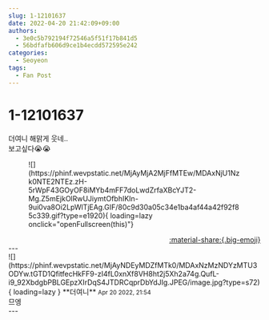 ```yaml
---
slug: 1-12101637
date: 2022-04-20 21:42:09+09:00
authors:
  - 3e0c5b792194f72546a5f51f17b841d5
  - 56bdfafb606d9ce1b4ecdd572595e242
categories:
  - Seoyeon
tags:
  - Fan Post
---
```


# 1-12101637

<div class="post-container" markdown="1">
<div class="content-container md-sidebar__scrollwrap" markdown="1">

더여니 해맑게 웃네..<br>보고싶다😭😭
<figure markdown="1">
![](https://phinf.wevpstatic.net/MjAyMjA2MjFfMTEw/MDAxNjU1Nzk0NTE2NTEz.zH-5rWpF43GOyOF8iMYb4mFF7doLwdZrfaXBcYJT2-Mg.Z5mEjkOlRwUJiymtOfbhIKIn-9ui0va8Oi2LpWlTjEAg.GIF/80c9d30a05c34e1ba4af44a42f92f85c339.gif?type=e1920){ loading=lazy onclick="openFullscreen(this)"}
</figure>


</div>
</div>

<div style="text-align: right;" markdown="1">
<a href="https://weverse.io/fromis9/fanpost/1-12101637" style="text-align: right;">:material-share:{.big-emoji}</a>
</div>
---

<div class="comments-container md-sidebar__scrollwrap" markdown="1">
<div class="comment" markdown="1">
<div class='id-container' markdown="1">
![](https://phinf.wevpstatic.net/MjAyNDEyMDZfMTk0/MDAxNzMzNDYzMTU3ODYw.tGTD1QfitfecHkFF9-zI4fL0xnXf8VH8ht2j5Xh2a74g.QufL-i9_92XbdgbPBLGEpzXIrDqS4JTDRCqprDbYdJIg.JPEG/image.jpg?type=s72){ loading=lazy }
**<span class="artist">더여니</span>** <small>Apr 20 2022, 21:54</small><br>
</div>
<div class='comment-body' markdown="1">
므엥
</div>
</div>
</div>
---
